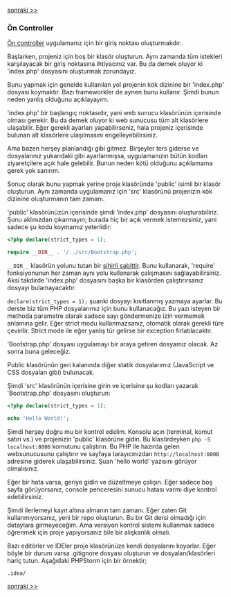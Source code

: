 [sonraki >>](02-composer.md)

### Ön Controller

[Ön controller](http://en.wikipedia.org/wiki/Front_Controller_pattern) uygulamanız için bir giriş noktası oluşturmakdır.

Başlarken, projeniz için boş bir klasör oluşturun. Aynı zamanda tüm istekleri karşılayacak bir giriş noktasına ihtiyacınız var. Bu da demek oluyor ki 'index.php' dosyasını oluşturmak zorundayız.

Bunu yapmak için genelde kullanılan yol projenin kök dizinine bir 'index.php' dosyası koymaktır. Bazı frameworkler de aynen bunu kullanır. Şimdi bunun neden yanlış olduğunu açıklayayım.

'index.php' bir başlangıç noktasıdır, yani web sunucu klasörünün içerisinde olması gerekir. Bu da demek oluyor ki web sunucusu tüm alt klasörlere ulaşabilir. Eğer gerekli ayarları yapabilirseniz, hala projeniz içerisinde bulunan alt klasörlere ulaşılmasını engelleyebilirsiniz.

Ama bazen herşey planlandığı gibi gitmez. Birşeyler ters giderse ve dosyalarınız yukarıdaki gibi ayarlanmışsa, uygulamanızın bütün kodları ziyaretçilere açık hale gelebilir. Bunun neden kötü olduğunu açıklamama gerek yok sanırım.

Sonuç olarak bunu yapmak yerine proje klasöründe 'public' isimli bir klasör oluşturun. Aynı zamanda uygulamanız için 'src' klasörünü projenizin kök dizinine oluşturmanın tam zamanı.

'public' klasörünüzün içerisinde şimdi 'index.php' dosyasını oluşturabiliriz. Şunu aklınızdan çıkarmayın; burada hiç bir açık vermek istemezsiniz, yani sadece şu kodu koymamız yeterlidir:

```php
<?php declare(strict_types = 1); 

require __DIR__ . '/../src/Bootstrap.php';
```

`__DIR__` klasörün yolunu tutan bir [sihirli sabittir](http://php.net/manual/tr/language.constants.predefined.php). Bunu kullanarak, 'require' fonksiyonunun her zaman aynı yolu kullanarak çalışmasını sağlayabilirsiniz. Aksi takdirde 'index.php' dosyasını başka bir klasörden çalıştırırsanız dosyayı bulamayacaktır.

`declare(strict_types = 1);` şuanki dosyayı kısıtlanmış yazmaya ayarlar. Bu derste biz tüm PHP dosyalarımız için bunu kullanacağız. Bu yazı isteyen bir methoda parametre olarak sadece sayı göndermenize izin vermemek anlamına gelir. Eğer strict modu kullanmazsanız, otomatik olarak gerekli türe çevirilir. Strict mode ile eğer yanlış tür gelirse bir exception fırlatılacaktır.

'Bootstrap.php' dosyası uygulamayı bir araya getiren dosyamız olacak. Az sonra buna geleceğiz.

Public klasörünün geri kalanında diğer statik dosyalarımız (JavaScript ve CSS dosyaları gibi) bulunacak.

Şimdi 'src' klasörünün içerisine girin ve içerisine şu kodları yazarak 'Bootstrap.php' dosyasını oluşturun:

```php
<?php declare(strict_types = 1);

echo 'Hello World!';
```

Şimdi herşey doğru mu bir kontrol edelim. Konsolu açın (terminal, komut satırı vs.) ve projenizin 'public' klasörüne gidin. Bu klasördeyken `php -S localhost:8000` komutunu çalıştırın. Bu PHP ile hazırda gelen websunucusunu çalıştırır ve sayfaya tarayıcınızdan `http://localhost:8000` adresine giderek ulaşabilirsiniz. Şuan 'hello world' yazısını görüyor olmalısınız.

Eğer bir hata varsa, geriye gidin ve düzeltmeye çalışın. Eğer sadece boş sayfa görüyorsanız, console penceresini sunucu hatası varmı diye kontrol edebilirsiniz.

Şimdi ilerlemeyi kayıt altına almanın tam zamanı. Eğer zaten Git kullanmıyorsanız, yeni bir repo oluşturun. Bu bir Git dersi olmadığı için detaylara girmeyeceğim. Ama versiyon kontrol sistemi kullanmak sadece öğrenmek için proje yapıyorsanız bile bir alışkanlık olmalı.

Bazı editörler ve IDEler proje klasörünüze kendi dosyalarını koyarlar. Eğer böyle bir durum varsa .gitignore dosyası oluşturun ve dosyaları/klasörleri hariç tutun. Aşağıdaki PHPStorm için bir örnektir;

```
.idea/
```

[sonraki >>](02-composer.md)
